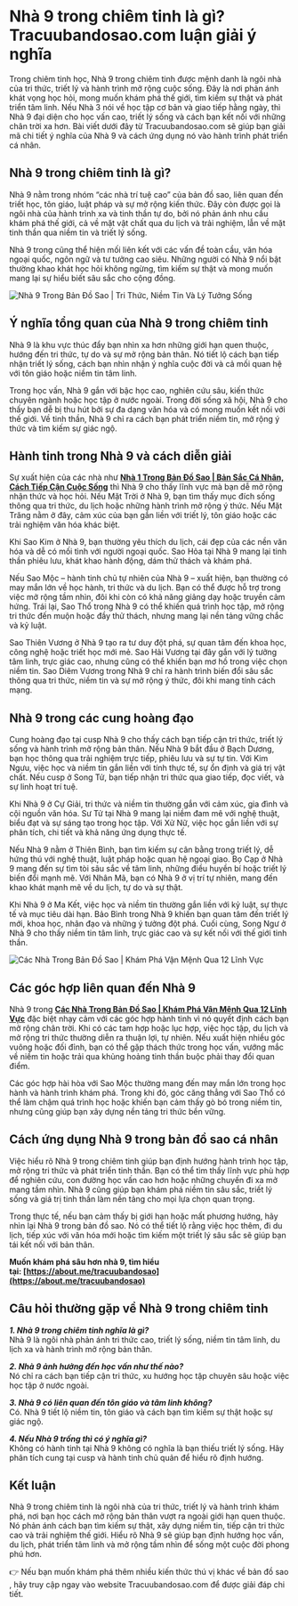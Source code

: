 **Nhà 9 trong chiêm tinh là gì? Tracuubandosao.com luận giải ý nghĩa**
======================================================================

Trong chiêm tinh học, Nhà 9 trong chiêm tinh được mệnh danh là ngôi nhà của tri thức, triết lý và hành trình mở rộng cuộc sống. Đây là nơi phản ánh khát vọng học hỏi, mong muốn khám phá thế giới, tìm kiếm sự thật và phát triển tâm linh. Nếu Nhà 3 nói về học tập cơ bản và giao tiếp hằng ngày, thì Nhà 9 đại diện cho học vấn cao, triết lý sống và cách bạn kết nối với những chân trời xa hơn. Bài viết dưới đây từ Tracuubandosao.com sẽ giúp bạn giải mã chi tiết ý nghĩa của Nhà 9 và cách ứng dụng nó vào hành trình phát triển cá nhân.

**Nhà 9 trong chiêm tinh là gì?**
---------------------------------

Nhà 9 nằm trong nhóm “các nhà trí tuệ cao” của bản đồ sao, liên quan đến triết học, tôn giáo, luật pháp và sự mở rộng kiến thức. Đây còn được gọi là ngôi nhà của hành trình xa và tinh thần tự do, bởi nó phản ánh nhu cầu khám phá thế giới, cả về mặt vật chất qua du lịch và trải nghiệm, lẫn về mặt tinh thần qua niềm tin và triết lý sống.

Nhà 9 trong cũng thể hiện mối liên kết với các vấn đề toàn cầu, văn hóa ngoại quốc, ngôn ngữ và tư tưởng cao siêu. Những người có Nhà 9 nổi bật thường khao khát học hỏi không ngừng, tìm kiếm sự thật và mong muốn mang lại sự hiểu biết sâu sắc cho cộng đồng.

![Nhà 9 Trong Bản Đồ Sao | Tri Thức, Niềm Tin Và Lý Tưởng Sống](https://tracuubandosao.com/wp-content/uploads/2025/06/nha-9-1.jpg)

**Ý nghĩa tổng quan của Nhà 9 trong chiêm tinh**
------------------------------------------------

Nhà 9 là khu vực thúc đẩy bạn nhìn xa hơn những giới hạn quen thuộc, hướng đến tri thức, tự do và sự mở rộng bản thân. Nó tiết lộ cách bạn tiếp nhận triết lý sống, cách bạn nhìn nhận ý nghĩa cuộc đời và cả mối quan hệ với tôn giáo hoặc niềm tin tâm linh.

Trong học vấn, Nhà 9 gắn với bậc học cao, nghiên cứu sâu, kiến thức chuyên ngành hoặc học tập ở nước ngoài. Trong đời sống xã hội, Nhà 9 cho thấy bạn dễ bị thu hút bởi sự đa dạng văn hóa và có mong muốn kết nối với thế giới. Về tinh thần, Nhà 9 chỉ ra cách bạn phát triển niềm tin, mở rộng ý thức và tìm kiếm sự giác ngộ.

**Hành tinh trong Nhà 9 và cách diễn giải**
-------------------------------------------

Sự xuất hiện của các nhà như **[Nhà 1 Trong Bản Đồ Sao | Bản Sắc Cá Nhân, Cách Tiếp Cận Cuộc Sống](https://tracuubandosao.com/nha-1/)** thì Nhà 9 cho thấy lĩnh vực mà bạn dễ mở rộng nhận thức và học hỏi. Nếu Mặt Trời ở Nhà 9, bạn tìm thấy mục đích sống thông qua tri thức, du lịch hoặc những hành trình mở rộng ý thức. Nếu Mặt Trăng nằm ở đây, cảm xúc của bạn gắn liền với triết lý, tôn giáo hoặc các trải nghiệm văn hóa khác biệt.

Khi Sao Kim ở Nhà 9, bạn thường yêu thích du lịch, cái đẹp của các nền văn hóa và dễ có mối tình với người ngoại quốc. Sao Hỏa tại Nhà 9 mang lại tinh thần phiêu lưu, khát khao hành động, dám thử thách và khám phá.

Nếu Sao Mộc – hành tinh chủ tự nhiên của Nhà 9 – xuất hiện, bạn thường có may mắn lớn về học hành, tri thức và du lịch. Bạn có thể được hỗ trợ trong việc mở rộng tầm nhìn, đôi khi còn có khả năng giảng dạy hoặc truyền cảm hứng. Trái lại, Sao Thổ trong Nhà 9 có thể khiến quá trình học tập, mở rộng tri thức đến muộn hoặc đầy thử thách, nhưng mang lại nền tảng vững chắc và kỷ luật.

Sao Thiên Vương ở Nhà 9 tạo ra tư duy đột phá, sự quan tâm đến khoa học, công nghệ hoặc triết học mới mẻ. Sao Hải Vương tại đây gắn với lý tưởng tâm linh, trực giác cao, nhưng cũng có thể khiến bạn mơ hồ trong việc chọn niềm tin. Sao Diêm Vương trong Nhà 9 chỉ ra hành trình biến đổi sâu sắc thông qua tri thức, niềm tin và sự mở rộng ý thức, đôi khi mang tính cách mạng.

**Nhà 9 trong các cung hoàng đạo**
----------------------------------

Cung hoàng đạo tại cusp Nhà 9 cho thấy cách bạn tiếp cận tri thức, triết lý sống và hành trình mở rộng bản thân. Nếu Nhà 9 bắt đầu ở Bạch Dương, bạn học thông qua trải nghiệm trực tiếp, phiêu lưu và sự tự tin. Với Kim Ngưu, việc học và niềm tin gắn liền với tính thực tế, sự ổn định và giá trị vật chất. Nếu cusp ở Song Tử, bạn tiếp nhận tri thức qua giao tiếp, đọc viết, và sự linh hoạt trí tuệ.

Khi Nhà 9 ở Cự Giải, tri thức và niềm tin thường gắn với cảm xúc, gia đình và cội nguồn văn hóa. Sư Tử tại Nhà 9 mang lại niềm đam mê với nghệ thuật, biểu đạt và sự sáng tạo trong học tập. Với Xử Nữ, việc học gắn liền với sự phân tích, chi tiết và khả năng ứng dụng thực tế.

Nếu Nhà 9 nằm ở Thiên Bình, bạn tìm kiếm sự cân bằng trong triết lý, dễ hứng thú với nghệ thuật, luật pháp hoặc quan hệ ngoại giao. Bọ Cạp ở Nhà 9 mang đến sự tìm tòi sâu sắc về tâm linh, những điều huyền bí hoặc triết lý biến đổi mạnh mẽ. Với Nhân Mã, bạn có Nhà 9 ở vị trí tự nhiên, mang đến khao khát mạnh mẽ về du lịch, tự do và sự thật.

Khi Nhà 9 ở Ma Kết, việc học và niềm tin thường gắn liền với kỷ luật, sự thực tế và mục tiêu dài hạn. Bảo Bình trong Nhà 9 khiến bạn quan tâm đến triết lý mới, khoa học, nhân đạo và những ý tưởng đột phá. Cuối cùng, Song Ngư ở Nhà 9 cho thấy niềm tin tâm linh, trực giác cao và sự kết nối với thế giới tinh thần.

![Các Nhà Trong Bản Đồ Sao | Khám Phá Vận Mệnh Qua 12 Lĩnh Vực](https://tracuubandosao.com/wp-content/uploads/2025/06/nha.jpg)

**Các góc hợp liên quan đến Nhà 9**
-----------------------------------

Nhà 9 trong **[Các Nhà Trong Bản Đồ Sao | Khám Phá Vận Mệnh Qua 12 Lĩnh Vực](https://tracuubandosao.com/nha/)** đặc biệt nhạy cảm với các góc hợp hành tinh vì nó quyết định cách bạn mở rộng chân trời. Khi có các tam hợp hoặc lục hợp, việc học tập, du lịch và mở rộng tri thức thường diễn ra thuận lợi, tự nhiên. Nếu xuất hiện nhiều góc vuông hoặc đối đỉnh, bạn có thể gặp thách thức trong học vấn, vướng mắc về niềm tin hoặc trải qua khủng hoảng tinh thần buộc phải thay đổi quan điểm.

Các góc hợp hài hòa với Sao Mộc thường mang đến may mắn lớn trong học hành và hành trình khám phá. Trong khi đó, góc căng thẳng với Sao Thổ có thể làm chậm quá trình học hoặc khiến bạn cảm thấy gò bó trong niềm tin, nhưng cũng giúp bạn xây dựng nền tảng tri thức bền vững.

**Cách ứng dụng Nhà 9 trong bản đồ sao cá nhân**
------------------------------------------------

Việc hiểu rõ Nhà 9 trong chiêm tinh giúp bạn định hướng hành trình học tập, mở rộng tri thức và phát triển tinh thần. Bạn có thể tìm thấy lĩnh vực phù hợp để nghiên cứu, con đường học vấn cao hơn hoặc những chuyến đi xa mở mang tầm nhìn. Nhà 9 cũng giúp bạn khám phá niềm tin sâu sắc, triết lý sống và giá trị tinh thần làm nền tảng cho mọi lựa chọn quan trọng.

Trong thực tế, nếu bạn cảm thấy bị giới hạn hoặc mất phương hướng, hãy nhìn lại Nhà 9 trong bản đồ sao. Nó có thể tiết lộ rằng việc học thêm, đi du lịch, tiếp xúc với văn hóa mới hoặc tìm kiếm một triết lý sâu sắc sẽ giúp bạn tái kết nối với bản thân.

**Muốn khám phá sâu hơn nhà 9, tìm hiểu tại: [https://about.me/tracuubandosao](https://about.me/tracuubandosao)**

**Câu hỏi thường gặp về Nhà 9 trong chiêm tinh**
------------------------------------------------

_**1\. Nhà 9 trong chiêm tinh nghĩa là gì?**_  
Nhà 9 là ngôi nhà phản ánh tri thức cao, triết lý sống, niềm tin tâm linh, du lịch xa và hành trình mở rộng bản thân.

_**2\. Nhà 9 ảnh hưởng đến học vấn như thế nào?**_  
Nó chỉ ra cách bạn tiếp cận tri thức, xu hướng học tập chuyên sâu hoặc việc học tập ở nước ngoài.

_**3\. Nhà 9 có liên quan đến tôn giáo và tâm linh không?**_  
Có. Nhà 9 tiết lộ niềm tin, tôn giáo và cách bạn tìm kiếm sự thật hoặc sự giác ngộ.

_**4\. Nếu Nhà 9 trống thì có ý nghĩa gì?**_  
Không có hành tinh tại Nhà 9 không có nghĩa là bạn thiếu triết lý sống. Hãy phân tích cung tại cusp và hành tinh chủ quản để hiểu rõ định hướng.

**Kết luận**
------------

Nhà 9 trong chiêm tinh là ngôi nhà của tri thức, triết lý và hành trình khám phá, nơi bạn học cách mở rộng bản thân vượt ra ngoài giới hạn quen thuộc. Nó phản ánh cách bạn tìm kiếm sự thật, xây dựng niềm tin, tiếp cận tri thức cao và trải nghiệm thế giới. Hiểu rõ Nhà 9 sẽ giúp bạn định hướng học vấn, du lịch, phát triển tâm linh và mở rộng tầm nhìn để sống một cuộc đời phong phú hơn.

👉 Nếu bạn muốn khám phá thêm nhiều kiến thức thú vị khác về bản đồ sao , hãy truy cập ngay vào website Tracuubandosao.com để được giải đáp chi tiết.
